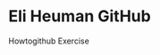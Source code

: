 # Eli Heuman GitHub
<a herf= "eliheuman.github.io/howtogithub.github.io"> Howtogithub Exercise </a>
